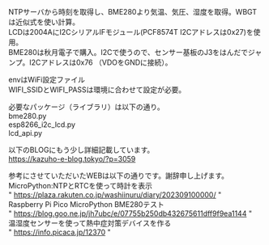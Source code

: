 NTPサーバから時刻を取得し、BME280より気温、気圧、湿度を取得。WBGTは近似式を使い計算。<br>
LCDは2004AにI2CシリアルIFモジュール(PCF8574T I2Cアドレスは0x27)を使用。<br>
BME280は秋月電子で購入。I2Cで使うので、センサー基板のJ3をはんだでジャンプ。I2Cアドレスは0x76 （VDOをGNDに接続）。

envはWiFi設定ファイル <br>
WIFI_SSIDとWIFI_PASSは環境に合わせて設定が必要。

必要なパッケージ（ライブラリ）は以下の通り。<br>
bme280.py <br>
esp8266_i2c_lcd.py <br>
lcd_api.py <br>

以下のBLOGにもう少し詳細記載しています。<br>
https://kazuho-e-blog.tokyo/?p=3059

参考にさせていただいたWEBは以下の通りです。謝辞申し上げます。<br>
MicroPython:NTPとRTCを使って時計を表示<br>" https://plaza.rakuten.co.jp/washiinuru/diary/202309100000/ " <br>
Raspberry Pi Pico MicroPython BME280テスト<br>" https://blog.goo.ne.jp/jh7ubc/e/07755b250db432675611dff9f9ea1144 " <br>
温湿度センサーを使って熱中症対策デバイスを作る<br>" https://info.picaca.jp/12370 "
